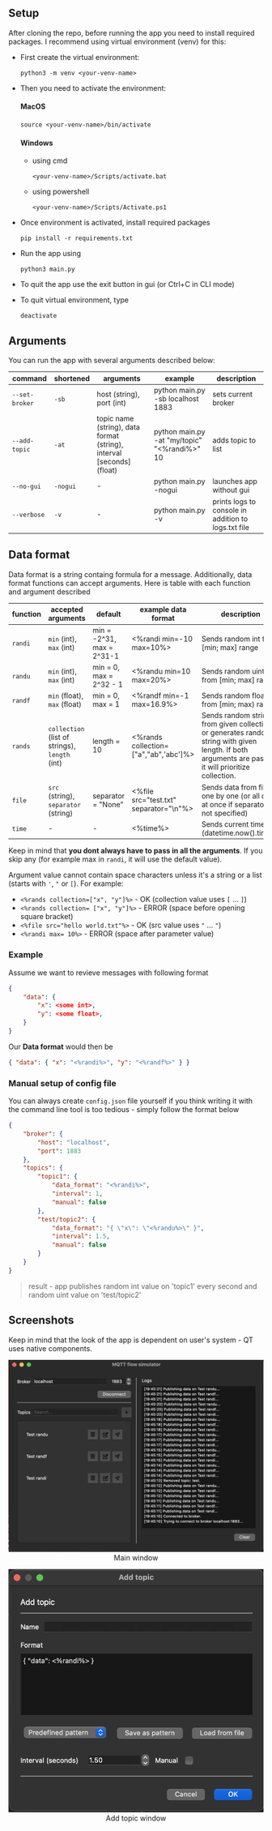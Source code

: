 ## Setup
After cloning the repo, before running the app you need to install required packages. I recommend using virtual environment (venv) for this:

- First create the virtual environment:
  ```
  python3 -m venv <your-venv-name>
  ```

- Then you need to activate the environment:

    #### MacOS
    ```
    source <your-venv-name>/bin/activate
    ```

    #### Windows
    - using cmd
        ```
        <your-venv-name>/Scripts/activate.bat
        ```

    - using powershell
        ```
        <your-venv-name>/Scripts/Activate.ps1
        ```

- Once environment is activated, install required packages
    ```
    pip install -r requirements.txt
    ```
- Run the app using
    ```
    python3 main.py
    ```
- To quit the app use the exit button in gui (or Ctrl+C in CLI mode)
- To quit virtual environment, type
    ```
    deactivate
    ```

## Arguments
You can run the app with several arguments described below:

| command       | shortened | arguments                                                             | example                                      | description                                         |
| ------------- | --------- | --------------------------------------------------------------------- | -------------------------------------------- | --------------------------------------------------- |
| `--set-broker` | `-sb`      | host (string), port (int)                                                         | python main.py -sb localhost 1883            | sets current broker                                 |
| `--add-topic`  | `-at`      | topic name (string), data format (string), interval [seconds] (float) | python main.py -at "my/topic" "<%randi%>" 10 | adds topic to list                                  |
| `--no-gui`     | `-nogui`   | \-                                                                    | python main.py -nogui                        | launches app without gui                            |
| `--verbose`    | `-v`      | \-                                                                    | python main.py -v                            | prints logs to console in addition to logs.txt file |

## Data format
Data format is a string containg formula for a message. Additionally, data format functions can accept arguments. Here is table with each function and argument described

| function | accepted arguments                         | default                   | example data format                     | description                                                                                                                                          |
| -------- | ------------------------------------------ | ------------------------- | --------------------------------------- | ---------------------------------------------------------------------------------------------------------------------------------------------------- |
| `randi`   | `min` (int), `max` (int)                       | min = -2^31, max = 2^31-1 | <%randi min=-10 max=10%>                | Sends random int from [min; max] range                                                                                                               |
| `randu`    | `min` (int), `max` (int)                       | min = 0, max = 2^32 - 1   | <%randu min=10 max=20%>                 | Sends random uint from [min; max] range                                                                                                              |
| `randf`    | `min` (float), `max` (float)                   | min = 0, max = 1          | <%randf min=-1 max=16.9%>               | Sends random float from [min; max) range                                                                                                             |
| `rands`    | `collection` (list of strings), `length` (int) | length = 10               | <%rands collection=["a","ab",'abc']%> | Sends random string from given collection or generates random string with given length. If both arguments are passed, it will prioritize collection. |
| `file`     | `src` (string), `separator` (string)           | separator = "None"           | <%file src="test.txt" separator="\\n"%> | Sends data from file one by one (or all of it at once if separator is not specified)                                                                                                                      |
| `time`    | -               | -       | <%time%>               | Sends current time (datetime.now().time()) 

Keep in mind that <b>you dont always have to pass in all the arguments</b>. If you skip any (for example max in ```randi```, it will use the default value).

Argument value cannot contain space characters unless it's a string or a list (starts with `'`, `"` or `[`). For example: 
- ```<%rands collection=["x", "y"]%>``` - OK (collection value uses `[` ... `]`)
- ```<%rands collection= ["x", "y"]%>``` - ERROR (space before opening square bracket)
- ```<%file src="hello world.txt"%>``` - OK (src value uses `"` ... `"`)
- ```<%randi max= 10%>``` - ERROR (space after parameter value)

### Example
Assume we want to revieve messages with following format

```json
{
    "data": {
        "x": <some int>,
        "y": <some float>,
    }
}
```

Our <b>Data format</b> would then be
```json
{ "data": { "x": "<%randi%>", "y": "<%randf%>" } }
```

### Manual setup of config file
You can always create ```config.json``` file yourself if you think writing it with the command line tool is too tedious - simply follow the format below
```json
{
    "broker": { 
        "host": "localhost",
        "port": 1883
    },
    "topics": {
        "topic1": {
            "data_format": "<%randi%>",
            "interval": 1,
            "manual": false
        },
        "test/topic2": {
            "data_format": "{ \"x\": \"<%randu%>\" }",
            "interval": 1.5,
            "manual": false
        }
    }
}
```
> result - app publishes random int value on 'topic1' every second and random uint value on 'test/topic2'

## Screenshots
Keep in mind that the look of the app is dependent on user's system - QT uses native components.
<p align="center">
  <img src="./images/app.png">
  <br>
Main window
</p>

<p align="center">
  <img src="./images/add.png">
  <br>
Add topic window
</p>
